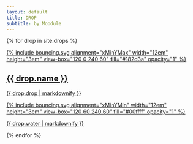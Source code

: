 ```yaml
---
layout: default
title: DROP
subtitle: by Moodule
---
```

{% for drop in site.drops %}
<article class="container box style4 right">
    <a href="{{ drop.url }}">
        <div class="upper">
            {% include bouncing.svg alignment="xMinYMax" width="12em" height="3em" view-box="120 0 240 60" fill="#182d3a" opacity="1" %}
            <h2>{{ drop.name }}</h2>
            <p>
                {{ drop.drop | markdownify }}
            </p>
        </div>
        <div class="lower">
            {% include bouncing.svg alignment="xMinYMin" width="12em" height="3em" view-box="120 60 240 60" fill="#00ffff" opacity="1" %}
            <p>
                {{ drop.water | markdownify }}
            </p>
        </div>
    </a>
</article>
{% endfor %}